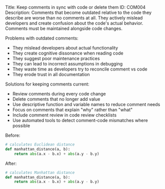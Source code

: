 Title: Keep comments in sync with code or delete them
ID: COM004
Description:
Comments that become outdated relative to the code they describe are worse than no comments at all. They actively mislead developers and create confusion about the code's actual behavior. Comments must be maintained alongside code changes.

Problems with outdated comments:
- They mislead developers about actual functionality
- They create cognitive dissonance when reading code
- They suggest poor maintenance practices
- They can lead to incorrect assumptions in debugging
- They waste time as developers try to reconcile comment vs code
- They erode trust in all documentation

Solutions for keeping comments current:
- Review comments during every code change
- Delete comments that no longer add value
- Use descriptive function and variable names to reduce comment needs
- Focus on comments that explain "why" rather than "what"
- Include comment review in code review checklists
- Use automated tools to detect comment-code mismatches where possible

Before:
```python
# calculates Euclidean distance
def manhattan_distance(a, b):
    return abs(a.x - b.x) + abs(a.y - b.y)
```

After:
```python
# calculates Manhattan distance
def manhattan_distance(a, b):
    return abs(a.x - b.x) + abs(a.y - b.y)
```
